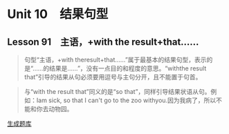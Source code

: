 ﻿ # Unit 10　结果句型
 ## Lesson 91　主语，+with the result+that……
 
> 句型“主语，+with theresult+that……”属于最基本的结果句型，表示的是“……的结果是……”，没有一点目的和程度的意思。“withthe result that”引导的结果从句必须要用逗号与主句分开，且不能置于句首。

> 与“with the result that”同义的是“so that”，同样引导结果状语从句。例如：Iam sick, so that I can't go to the zoo withyou.因为我病了，所以不能和你去动物园。


 [生成题库](./question/f091.json)